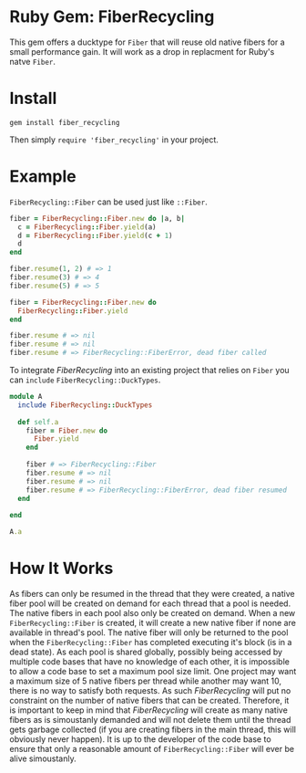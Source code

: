 # Ruby Gem: FiberRecycling
This gem offers a ducktype for `Fiber` that will reuse old native fibers for a small performance gain. It will work as a drop in replacment for Ruby's natve `Fiber`.

# Install
`gem install fiber_recycling`

Then simply `require 'fiber_recycling'` in your project.

# Example
`FiberRecycling::Fiber` can be used just like `::Fiber`.
```ruby
fiber = FiberRecycling::Fiber.new do |a, b|
  c = FiberRecycling::Fiber.yield(a)
  d = FiberRecycling::Fiber.yield(c + 1)
  d
end

fiber.resume(1, 2) # => 1
fiber.resume(3) # => 4
fiber.resume(5) # => 5
```

```ruby
fiber = FiberRecycling::Fiber.new do
  FiberRecycling::Fiber.yield
end

fiber.resume # => nil
fiber.resume # => nil
fiber.resume # => FiberRecycling::FiberError, dead fiber called
```

To integrate *FiberRecycling* into an existing project that relies on `Fiber` you can `include` `FiberRecycling::DuckTypes`.
```ruby
module A
  include FiberRecycling::DuckTypes
  
  def self.a
    fiber = Fiber.new do
      Fiber.yield
    end
    
    fiber # => FiberRecycling::Fiber
    fiber.resume # => nil
    fiber.resume # => nil
    fiber.resume # => FiberRecycling::FiberError, dead fiber resumed
  end
  
end

A.a
```

# How It Works
As fibers can only be resumed in the thread that they were created, a native fiber pool will be created on demand for each thread that a pool is needed. The native fibers in each pool also only be created on demand. When a new `FiberRecycling::Fiber` is created, it will create a new native fiber if none are available in thread's pool. The native fiber will only be returned to the pool when the `FiberRecycling::Fiber` has completed executing it's block (is in a dead state). As each pool is shared globally, possibly being accessed by multiple code bases that have no knowledge of each other, it is impossible to allow a code base to set a maximum pool size limit. One project may want a maximum size of 5 native fibers per thread while another may want 10, there is no way to satisfy both requests. As such *FiberRecycling* will put no constraint on the number of native fibers that can be created. Therefore, it is important to keep in mind that *FiberRecycling* will create as many native fibers as is simoustanly demanded and will not delete them until the thread gets garbage collected (if you are creating fibers in the main thread, this will obviously never happen). It is up to the developer of the code base to ensure that only a reasonable amount of `FiberRecycling::Fiber` will ever be alive simoustanly.
